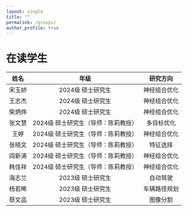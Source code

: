 ```yaml
---
layout: single
title: ""
permalink: /groups/
author_profile: true
---
```


在读学生
===

| 姓名 | 年级 | 研究方向 |
| :----: | :----: | :----: |
|宋玉娇|2024级 硕士研究生|神经组合优化|
|王志杰|2024级 硕士研究生|神经组合优化|
|柴炳烨|2024级 硕士研究生|神经组合优化|
|张文慧|2024级 硕士研究生（导师：陈莉教授）|多目标优化|
|王婷|2024级 硕士研究生（导师：陈莉教授）|神经组合优化|
|张晓文|2024级 硕士研究生（导师：陈莉教授）|特征选择|
|阎新涛|2024级 硕士研究生（导师：陈莉教授）|神经组合优化|
|韩佳祥|2024级 硕士研究生（导师：陈莉教授）|神经组合优化|
|海志兰|2023级 硕士研究生|自动驾驶|
|杨若晞|2023级 硕士研究生|车辆路径规划|
|蔡文品|2023级 硕士研究生|图像分割|
